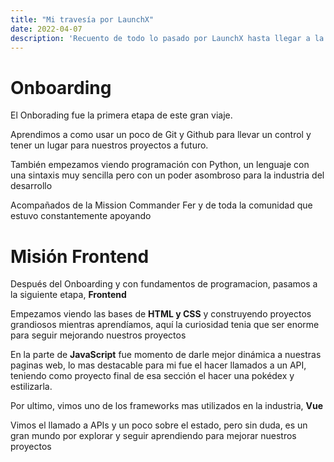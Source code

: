 ```yaml
---
title: "Mi travesía por LaunchX"
date: 2022-04-07
description: 'Recuento de todo lo pasado por LaunchX hasta llegar a la mision Backend'
---
```


# Onboarding

El Onborading fue la primera etapa de este gran viaje.

Aprendimos a como usar un poco de Git y Github para llevar un control y tener un lugar para nuestros proyectos a futuro.

También empezamos viendo programación con Python, un lenguaje con una sintaxis muy sencilla pero con un poder asombroso para la industria del desarrollo

Acompañados de la Mission Commander Fer y de toda la comunidad que estuvo constantemente apoyando


# Misión Frontend

Después del Onboarding y con fundamentos de programacion, pasamos a la siguiente etapa, **Frontend**

Empezamos viendo las bases de **HTML y CSS** y construyendo proyectos grandiosos mientras aprendíamos, aquí la curiosidad tenia que ser enorme para seguir mejorando nuestros proyectos

En la parte de **JavaScript** fue momento de darle mejor dinámica a nuestras paginas web, lo mas destacable para mi fue el hacer llamados a un API, teniendo como proyecto final de esa sección el hacer una pokédex y estilizarla.

Por ultimo, vimos uno de los frameworks mas utilizados en la industria, **Vue**

Vimos el llamado a APIs y un poco sobre el estado, pero sin duda, es un gran mundo por explorar y seguir aprendiendo para mejorar nuestros proyectos
